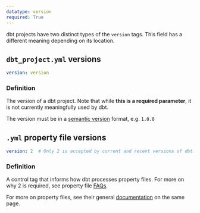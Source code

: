```yaml
---
datatype: version
required: True
---
```


dbt projects have two distinct types of the `version` tags. This field has a different meaning depending on its location.

## `dbt_project.yml` versions

<File name='dbt_project.yml'>

```yml
version: version
```

</File>

### Definition
The version of a dbt project. Note that while **this is a required parameter**, it is not currently meaningfully used by dbt.

The version must be in a [semantic version](https://semver.org/) format, e.g. `1.0.0`

##  `.yml` property file versions

<File name='<any valid filename>.yml'>

```yml
version: 2  # Only 2 is accepted by current and recent versions of dbt.
```
 
</File>

### Definition
A control tag that informs how dbt processes property files. For more on why 2 is required, see property file [FAQs](https://docs.getdbt.com/reference/configs-and-properties#faqs).

For more on property files, see their general [documentation](https://docs.getdbt.com/reference/configs-and-properties#where-can-i-define-properties) on the same page.
